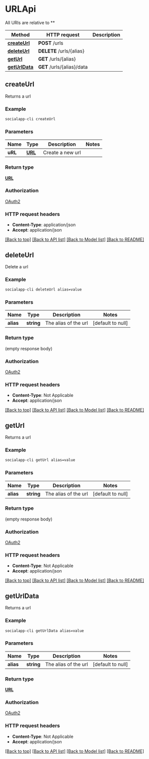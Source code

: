 # URLApi

All URIs are relative to **

Method | HTTP request | Description
------------- | ------------- | -------------
[**createUrl**](URLApi.md#createUrl) | **POST** /urls | 
[**deleteUrl**](URLApi.md#deleteUrl) | **DELETE** /urls/{alias} | 
[**getUrl**](URLApi.md#getUrl) | **GET** /urls/{alias} | 
[**getUrlData**](URLApi.md#getUrlData) | **GET** /urls/{alias}/data | 



## createUrl



Returns a url

### Example

```bash
socialapp-cli createUrl
```

### Parameters


Name | Type | Description  | Notes
------------- | ------------- | ------------- | -------------
 **uRL** | [**URL**](URL.md) | Create a new url |

### Return type

[**URL**](URL.md)

### Authorization

[OAuth2](../README.md#OAuth2)

### HTTP request headers

- **Content-Type**: application/json
- **Accept**: application/json

[[Back to top]](#) [[Back to API list]](../README.md#documentation-for-api-endpoints) [[Back to Model list]](../README.md#documentation-for-models) [[Back to README]](../README.md)


## deleteUrl



Delete a url

### Example

```bash
socialapp-cli deleteUrl alias=value
```

### Parameters


Name | Type | Description  | Notes
------------- | ------------- | ------------- | -------------
 **alias** | **string** | The alias of the url | [default to null]

### Return type

(empty response body)

### Authorization

[OAuth2](../README.md#OAuth2)

### HTTP request headers

- **Content-Type**: Not Applicable
- **Accept**: application/json

[[Back to top]](#) [[Back to API list]](../README.md#documentation-for-api-endpoints) [[Back to Model list]](../README.md#documentation-for-models) [[Back to README]](../README.md)


## getUrl



Returns a url

### Example

```bash
socialapp-cli getUrl alias=value
```

### Parameters


Name | Type | Description  | Notes
------------- | ------------- | ------------- | -------------
 **alias** | **string** | The alias of the url | [default to null]

### Return type

(empty response body)

### Authorization

[OAuth2](../README.md#OAuth2)

### HTTP request headers

- **Content-Type**: Not Applicable
- **Accept**: application/json

[[Back to top]](#) [[Back to API list]](../README.md#documentation-for-api-endpoints) [[Back to Model list]](../README.md#documentation-for-models) [[Back to README]](../README.md)


## getUrlData



Returns a url

### Example

```bash
socialapp-cli getUrlData alias=value
```

### Parameters


Name | Type | Description  | Notes
------------- | ------------- | ------------- | -------------
 **alias** | **string** | The alias of the url | [default to null]

### Return type

[**URL**](URL.md)

### Authorization

[OAuth2](../README.md#OAuth2)

### HTTP request headers

- **Content-Type**: Not Applicable
- **Accept**: application/json

[[Back to top]](#) [[Back to API list]](../README.md#documentation-for-api-endpoints) [[Back to Model list]](../README.md#documentation-for-models) [[Back to README]](../README.md)


